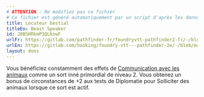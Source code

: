 ```yaml
---
# ATTENTION : Ne modifiez pas ce fichier
# Ce fichier est généré automatiquement par un script d'après les données du module Foundry VTT officiel et de sa traduction
title: Locuteur bestial
titleEn: Beast Speaker
id: J8BSHRkmP3QLknwF
urlFr: https://gitlab.com/pathfinder-fr/foundryvtt-pathfinder2-fr/-/blob/master/data/feats/J8BSHRkmP3QLknwF.htm
urlEn: https://gitlab.com/hooking/foundry-vtt---pathfinder-2e/-/blob/master/packs/data/feats.db/beast-speaker.json
layout: dons
---
```

Vous bénéficiez constamment des effets de [Communication avec les animaux](../sorts/communication-avec-les-animaux.html) comme un sort inné primordial de niveau 2. Vous obtenez un bonus de circonstances de +2 aux tests de Diplomatie pour Solliciter des animaux lorsque ce sort est actif.
